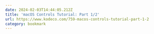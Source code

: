 ```yaml
---
date: 2024-02-03T14:44:05.212Z
title: 'macOS Controls Tutorial: Part 1/2'
url: https://www.kodeco.com/759-macos-controls-tutorial-part-1-2
category: bookmark
---
```


